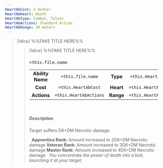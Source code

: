 ```yaml
---
HeartAbCost: 4 Aether
HeartAbHeart: Death
HeartAbType: Combat, Talent
HeartAbActions: Standard Action
HeartAbRange: 30 meters
---
```


>[!dice]  %%FAKE TITLE HERE%%
>>[!dice]  %%FAKE TITLE HERE%%
>>### `=this.file.name`
>>|  | |  |  |
>>|:--------:|:-------:|:-----:|:--------------:|
>>| **Ability Name** | `=this.file.name` | **Type** | `=this.HeartAbType` |
>>| **Cost** | `=this.HeartAbCost` | **Heart** | `=this.HeartAbHeart` |
>>| **Actions** | `=this.HeartAbActions` | **Range** | `=this.HeartAbRange` |
>>&nbsp;
>> 
>> ##### Description
>>Target suffers D6+DM Necrotic damage.
>>
>>&nbsp;
>>**Apprentice Rank:** Amount increased to 2D6+DM Necrotic damage
>>**Veteran Rank:** Amount increased to 3D6+DM Necrotic damage
>>**Master Rank:** Amount increased to 4D6+DM Necrotic damage
>>&nbsp;
>>*You concentrate the power of death into a bolt, launching it at your target.*
>>